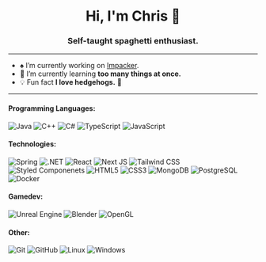 <!-- Title -->
<h1 align="center">Hi, I'm Chris 👋</h1>
<h3 align="center">Self-taught spaghetti enthusiast.</h3>

---

<!-- About -->
- :spades: I’m currently working on [Impacker](https://github.com/SandNoodle/Impacker).
- :seedling: I’m currently learning **too many things at once.**
- :bulb: Fun fact **I love hedgehogs.** :hedgehog:

---

<h4 align="left">Programming Languages:</h4>

![Java](https://img.shields.io/badge/-java-%23000000.svg?style=for-the-badge&logo=java&logoColor=white)
![C++](https://img.shields.io/badge/-C++-%23000000.svg?style=for-the-badge&logo=c%2b%2b&logoColor=white)
![C#](https://img.shields.io/badge/-C%23-%23000000.svg?style=for-the-badge&logo=csharp&logoColor=white)
![TypeScript](https://img.shields.io/badge/-TypeScript-%23000000.svg?style=for-the-badge&logo=typescript&logoColor=white)
![JavaScript](https://img.shields.io/badge/-JavaScript-black?style=for-the-badge&logo=javascript&logoColor=white)

<h4 align="left">Technologies:</h4>

![Spring](https://img.shields.io/badge/-spring-black?style=for-the-badge&logo=spring&logoColor=white)
![.NET](https://img.shields.io/badge/-.NET-black?style=for-the-badge&logo=.net&logoColor=white)
![React](https://img.shields.io/badge/-React-%23000000.svg?style=for-the-badge&logo=react&logoColor=white)
![Next JS](https://img.shields.io/badge/-Next-%23000000.svg?style=for-the-badge&logo=next.js&logoColor=white)
![Tailwind CSS](https://img.shields.io/badge/-tailwindcss-%23000000.svg?style=for-the-badge&logo=tailwindcss&logoColor=white)
![Styled Componenets](https://img.shields.io/badge/-styled--components-%23000000.svg?style=for-the-badge&logo=styled-components&logoColor=white)
![HTML5](https://img.shields.io/badge/-HTML5-%23000000.svg?style=for-the-badge&logo=html5&logoColor=white)
![CSS3](https://img.shields.io/badge/-CSS3-%23000000.svg?style=for-the-badge&logo=css3&logoColor=white)
![MongoDB](https://img.shields.io/badge/-MongoDB-%23000000.svg?style=for-the-badge&logo=mongodb&logoColor=white)
![PostgreSQL](https://img.shields.io/badge/-PostgreSQL-%23000000.svg?style=for-the-badge&logo=postgresql&logoColor=white)
![Docker](https://img.shields.io/badge/-Docker-%23000000.svg?style=for-the-badge&logo=docker&logoColor=white)

<h4 align="left">Gamedev:</h4>

![Unreal Engine](https://img.shields.io/badge/-unrealengine-%23000000.svg?style=for-the-badge&logo=unrealengine&logoColor=white)
![Blender](https://img.shields.io/badge/-blender-%23000000.svg?style=for-the-badge&logo=blender&logoColor=white)
![OpenGL](https://img.shields.io/badge/-opengl-%23000000.svg?style=for-the-badge&logo=opengl&logoColor=white)

<h4 align="left">Other:</h4>

![Git](https://img.shields.io/badge/-Git-%23000000.svg?style=for-the-badge&logo=git&logoColor=white)
![GitHub](https://img.shields.io/badge/-GitHub-%23000000.svg?style=for-the-badge&logo=github&logoColor=white)
![Linux](https://img.shields.io/badge/-linux-%23000000.svg?style=for-the-badge&logo=linux&logoColor=white)
![Windows](https://img.shields.io/badge/-windows-%23000000.svg?style=for-the-badge&logo=windows&logoColor=white)